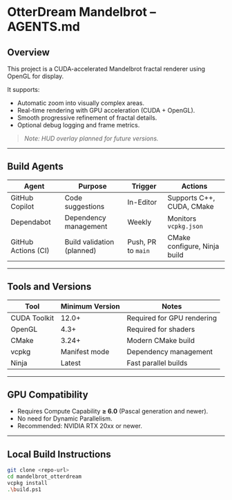 # OtterDream Mandelbrot – AGENTS.md

## Overview

This project is a CUDA-accelerated Mandelbrot fractal renderer using OpenGL for display.

It supports:
- Automatic zoom into visually complex areas.
- Real-time rendering with GPU acceleration (CUDA + OpenGL).
- Smooth progressive refinement of fractal details.
- Optional debug logging and frame metrics.

> *Note: HUD overlay planned for future versions.*

---

## Build Agents

| Agent               | Purpose                           | Trigger             | Actions                       |
|---------------------|-----------------------------------|---------------------|-------------------------------|
| GitHub Copilot       | Code suggestions                 | In-Editor           | Supports C++, CUDA, CMake     |
| Dependabot          | Dependency management             | Weekly              | Monitors `vcpkg.json`         |
| GitHub Actions (CI)  | Build validation (planned)        | Push, PR to `main`  | CMake configure, Ninja build  |

---

## Tools and Versions

| Tool            | Minimum Version | Notes                      |
|-----------------|-----------------|----------------------------|
| CUDA Toolkit    | 12.0+            | Required for GPU rendering |
| OpenGL          | 4.3+             | Required for shaders       |
| CMake           | 3.24+            | Modern CMake build         |
| vcpkg           | Manifest mode    | Dependency management      |
| Ninja           | Latest           | Fast parallel builds       |

---

## GPU Compatibility

- Requires Compute Capability **≥ 6.0** (Pascal generation and newer).
- No need for Dynamic Parallelism.
- Recommended: NVIDIA RTX 20xx or newer.

---

## Local Build Instructions

```bash
git clone <repo-url>
cd mandelbrot_otterdream
vcpkg install
.\build.ps1
